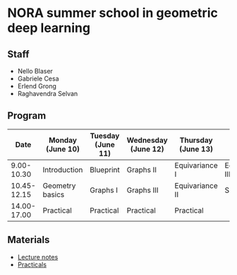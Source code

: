 # NORA summer school in geometric deep learning

## Staff
- Nello Blaser
- Gabriele Cesa
- Erlend Grong
- Raghavendra Selvan

## Program

|Date        | Monday (June 10) | Tuesday (June 11)  | Wednesday (June 12) | Thursday (June 13) | Friday (June 14) |
|------------|------------------|--------------------|---------------------|--------------------|------------------|
|9.00-10.30  | Introduction     | Blueprint          | Graphs II           | Equivariance I     | Equivariance III |
|10.45-12.15 | Geometry basics  | Graphs I           | Graphs III          | Equivariance II    | Summary          |
|14.00-17.00 | Practical        | Practical          | Practical           | Practical          |                  |

## Materials

- [Lecture notes](lecture_notes)
- [Practicals](practicals)
